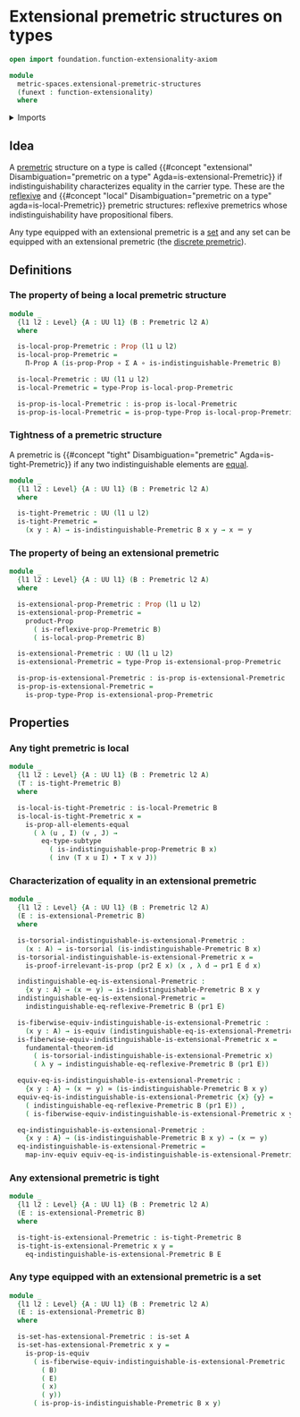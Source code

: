 # Extensional premetric structures on types

```agda
open import foundation.function-extensionality-axiom

module
  metric-spaces.extensional-premetric-structures
  (funext : function-extensionality)
  where
```

<details><summary>Imports</summary>

```agda
open import elementary-number-theory.positive-rational-numbers funext

open import foundation.dependent-pair-types
open import foundation.equivalences funext
open import foundation.function-types funext
open import foundation.fundamental-theorem-of-identity-types
open import foundation.identity-types funext
open import foundation.propositions funext
open import foundation.sets funext
open import foundation.subtypes funext
open import foundation.torsorial-type-families funext
open import foundation.transport-along-identifications
open import foundation.universe-levels

open import metric-spaces.premetric-structures funext
open import metric-spaces.reflexive-premetric-structures funext
```

</details>

## Idea

A [premetric](metric-spaces.premetric-structures.md) structure on a type is
called
{{#concept "extensional" Disambiguation="premetric on a type" Agda=is-extensional-Premetric}}
if indistinguishability characterizes equality in the carrier type. These are
the [reflexive](metric-spaces.reflexive-premetric-structures.md) and
{{#concept "local" Disambiguation="premetric on a type" agda=is-local-Premetric}}
premetric structures: reflexive premetrics whose indistinguishability have
propositional fibers.

Any type equipped with an extensional premetric is a [set](foundation.sets.md)
and any set can be equipped with an extensional premetric (the
[discrete premetric](metric-spaces.discrete-premetric-structures.md)).

## Definitions

### The property of being a local premetric structure

```agda
module _
  {l1 l2 : Level} {A : UU l1} (B : Premetric l2 A)
  where

  is-local-prop-Premetric : Prop (l1 ⊔ l2)
  is-local-prop-Premetric =
    Π-Prop A (is-prop-Prop ∘ Σ A ∘ is-indistinguishable-Premetric B)

  is-local-Premetric : UU (l1 ⊔ l2)
  is-local-Premetric = type-Prop is-local-prop-Premetric

  is-prop-is-local-Premetric : is-prop is-local-Premetric
  is-prop-is-local-Premetric = is-prop-type-Prop is-local-prop-Premetric
```

### Tightness of a premetric structure

A premetric is
{{#concept "tight" Disambiguation="premetric" Agda=is-tight-Premetric}} if any
two indistinguishable elements are [equal](foundation-core.identity-types.md).

```agda
module _
  {l1 l2 : Level} {A : UU l1} (B : Premetric l2 A)
  where

  is-tight-Premetric : UU (l1 ⊔ l2)
  is-tight-Premetric =
    (x y : A) → is-indistinguishable-Premetric B x y → x ＝ y
```

### The property of being an extensional premetric

```agda
module _
  {l1 l2 : Level} {A : UU l1} (B : Premetric l2 A)
  where

  is-extensional-prop-Premetric : Prop (l1 ⊔ l2)
  is-extensional-prop-Premetric =
    product-Prop
      ( is-reflexive-prop-Premetric B)
      ( is-local-prop-Premetric B)

  is-extensional-Premetric : UU (l1 ⊔ l2)
  is-extensional-Premetric = type-Prop is-extensional-prop-Premetric

  is-prop-is-extensional-Premetric : is-prop is-extensional-Premetric
  is-prop-is-extensional-Premetric =
    is-prop-type-Prop is-extensional-prop-Premetric
```

## Properties

### Any tight premetric is local

```agda
module _
  {l1 l2 : Level} {A : UU l1} (B : Premetric l2 A)
  (T : is-tight-Premetric B)
  where

  is-local-is-tight-Premetric : is-local-Premetric B
  is-local-is-tight-Premetric x =
    is-prop-all-elements-equal
      ( λ (u , I) (v , J) →
        eq-type-subtype
          ( is-indistinguishable-prop-Premetric B x)
          ( inv (T x u I) ∙ T x v J))
```

### Characterization of equality in an extensional premetric

```agda
module _
  {l1 l2 : Level} {A : UU l1} (B : Premetric l2 A)
  (E : is-extensional-Premetric B)
  where

  is-torsorial-indistinguishable-is-extensional-Premetric :
    (x : A) → is-torsorial (is-indistinguishable-Premetric B x)
  is-torsorial-indistinguishable-is-extensional-Premetric x =
    is-proof-irrelevant-is-prop (pr2 E x) (x , λ d → pr1 E d x)

  indistinguishable-eq-is-extensional-Premetric :
    {x y : A} → (x ＝ y) → is-indistinguishable-Premetric B x y
  indistinguishable-eq-is-extensional-Premetric =
    indistinguishable-eq-reflexive-Premetric B (pr1 E)

  is-fiberwise-equiv-indistinguishable-is-extensional-Premetric :
    (x y : A) → is-equiv (indistinguishable-eq-is-extensional-Premetric {x} {y})
  is-fiberwise-equiv-indistinguishable-is-extensional-Premetric x =
    fundamental-theorem-id
      ( is-torsorial-indistinguishable-is-extensional-Premetric x)
      ( λ y → indistinguishable-eq-reflexive-Premetric B (pr1 E))

  equiv-eq-is-indistinguishable-is-extensional-Premetric :
    {x y : A} → (x ＝ y) ≃ (is-indistinguishable-Premetric B x y)
  equiv-eq-is-indistinguishable-is-extensional-Premetric {x} {y} =
    ( indistinguishable-eq-reflexive-Premetric B (pr1 E)) ,
    ( is-fiberwise-equiv-indistinguishable-is-extensional-Premetric x y)

  eq-indistinguishable-is-extensional-Premetric :
    {x y : A} → (is-indistinguishable-Premetric B x y) → (x ＝ y)
  eq-indistinguishable-is-extensional-Premetric =
    map-inv-equiv equiv-eq-is-indistinguishable-is-extensional-Premetric
```

### Any extensional premetric is tight

```agda
module _
  {l1 l2 : Level} {A : UU l1} (B : Premetric l2 A)
  (E : is-extensional-Premetric B)
  where

  is-tight-is-extensional-Premetric : is-tight-Premetric B
  is-tight-is-extensional-Premetric x y =
    eq-indistinguishable-is-extensional-Premetric B E
```

### Any type equipped with an extensional premetric is a set

```agda
module _
  {l1 l2 : Level} {A : UU l1} (B : Premetric l2 A)
  (E : is-extensional-Premetric B)
  where

  is-set-has-extensional-Premetric : is-set A
  is-set-has-extensional-Premetric x y =
    is-prop-is-equiv
      ( is-fiberwise-equiv-indistinguishable-is-extensional-Premetric
        ( B)
        ( E)
        ( x)
        ( y))
      ( is-prop-is-indistinguishable-Premetric B x y)
```
